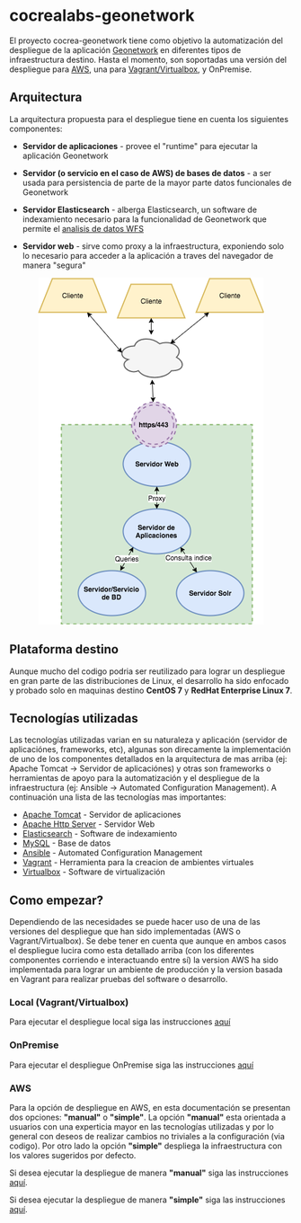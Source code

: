 # cocrealabs-geonetwork

El proyecto cocrea-geonetwork tiene como objetivo la automatización del despliegue de la aplicación [Geonetwork](http://geonetwork-opensource.org/) en diferentes tipos de infraestructura destino. Hasta el momento, son soportadas una versión del despliegue para [AWS](https://aws.amazon.com/), una para [Vagrant/Virtualbox](https://www.vagrantup.com/docs/index.html), y OnPremise.

## Arquitectura

La arquitectura propuesta para el despliegue tiene en cuenta los siguientes componentes:

* __Servidor de aplicaciones__ - provee el "runtime" para ejecutar la aplicación Geonetwork

* __Servidor (o servicio en el caso de AWS) de bases de datos__ - a ser usada para persistencia de parte de la mayor parte datos funcionales de Geonetwork

* __Servidor Elasticsearch__ - alberga Elasticsearch, un software de indexamiento necesario para la funcionalidad de Geonetwork que permite el [analisis de datos WFS](https://geonetwork-opensource.org/manuals/trunk/eng/users/user-guide/analyzing/data.html#analyzing-data)

* __Servidor web__ - sirve como proxy a la infraestructura, exponiendo solo lo necesario para acceder a la aplicación a traves del navegador de manera "segura"

<div style="text-align:center"><img src ="doc/img/infra_general.png" /></div>

## Plataforma destino

Aunque mucho del codigo podria ser reutilizado para lograr un despliegue en gran parte de las distribuciones de Linux, el desarrollo ha sido enfocado y probado solo en maquinas destino __CentOS 7__ y __RedHat Enterprise Linux 7__.

## Tecnologías utilizadas

Las tecnologías utilizadas varian en su naturaleza y aplicación (servidor de aplicaciónes, frameworks, etc), algunas son direcamente la implementación de uno de los componentes detallados en la arquitectura de mas arriba (ej: Apache Tomcat -> Servidor de aplicaciónes) y otras son frameworks o herramientas de apoyo para la automatización y el despliegue de la infraestructura (ej: Ansible -> Automated Configuration Management). A continuación una lista de las tecnologías mas importantes:

* [Apache Tomcat](https://tomcat.apache.org/) - Servidor de aplicaciones
* [Apache Http Server](https://httpd.apache.org/) - Servidor Web
* [Elasticsearch](https://www.elastic.co/products/elasticsearch) - Software de indexamiento
* [MySQL](https://www.mysql.com/) - Base de datos
* [Ansible](https://www.ansible.com/) - Automated Configuration Management
* [Vagrant](https://www.vagrantup.com/intro/index.html) - Herramienta para la creacion de ambientes virtuales
* [Virtualbox](https://www.virtualbox.org/wiki/Downloads) - Software de virtualización

## Como empezar?
Dependiendo de las necesidades se puede hacer uso de una de las versiones del despliegue que han sido implementadas (AWS o Vagrant/Virtualbox). Se debe tener en cuenta que aunque en ambos casos el despliegue lucira como esta detallado arriba (con los diferentes componentes corriendo e interactuando entre sí) la version AWS ha sido implementada para lograr un ambiente de producción y la version basada en Vagrant para realizar pruebas del software o desarrollo.

### Local (Vagrant/Virtualbox)
Para ejecutar el despliegue local siga las instrucciones [aquí](doc/vagrant_provision.md)

### OnPremise
Para ejecutar el despliegue OnPremise siga las instrucciones [aquí](doc/onpremise_provision.md)

### AWS
Para la opción de despliegue en AWS, en esta documentación se presentan dos opciones: __"manual"__ o __"simple"__. La opción __"manual"__ esta orientada a usuarios con una experticia mayor en las tecnologías utilizadas y por lo general con deseos de realizar cambios no triviales a la configuración (via codigo). Por otro lado la opción __"simple"__ despliega la infraestructura con los valores sugeridos por defecto.

Si desea ejecutar la despliegue de manera __"manual"__ siga las instrucciones [aquí](doc/aws_provision_manual.md).

Si desea ejecutar la despliegue de manera __"simple"__ siga las instrucciones [aquí](doc/aws_provision_simple.md).
